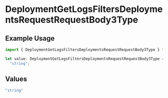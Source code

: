 # DeploymentGetLogsFiltersDeploymentsRequestRequestBody3Type

## Example Usage

```typescript
import { DeploymentGetLogsFiltersDeploymentsRequestRequestBody3Type } from "@orq-ai/node/models/operations";

let value: DeploymentGetLogsFiltersDeploymentsRequestRequestBody3Type =
  "string";
```

## Values

```typescript
"string"
```